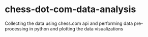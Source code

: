 # chess-dot-com-data-analysis
Collecting the data using chess.com api and performing data pre-processing in python and plotting the data visualizations 
